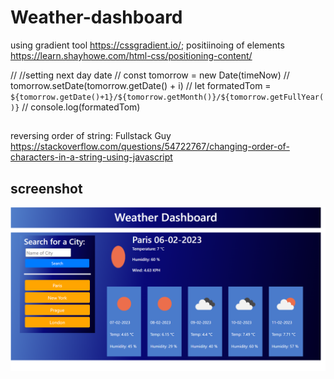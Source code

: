 # Weather-dashboard

using gradient tool https://cssgradient.io/;
positiinoing of elements https://learn.shayhowe.com/html-css/positioning-content/

 // //setting next day date
                                // const tomorrow = new Date(timeNow)
                                // tomorrow.setDate(tomorrow.getDate() + i)
                                // let formatedTom = `${tomorrow.getDate()+1}/${tomorrow.getMonth()}/${tomorrow.getFullYear()}`
                                // console.log(formatedTom)


##
reversing order of string:
Fullstack Guy
https://stackoverflow.com/questions/54722767/changing-order-of-characters-in-a-string-using-javascript

## screenshot
![screenshot of the page](Screenshot%20(41).png)



